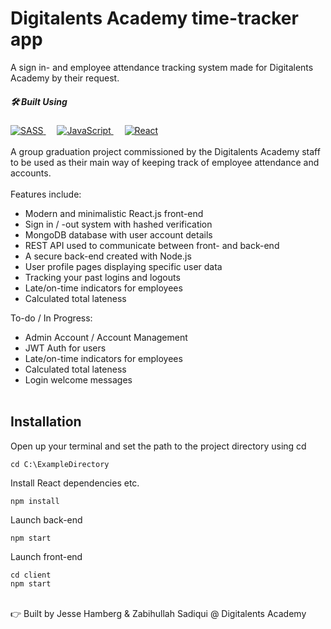 # Digitalents Academy time-tracker app

A sign in- and employee attendance tracking system made for Digitalents Academy by their request.

##### 🛠️ Built Using

<a href="https://reactjs.org/" target="_blank">
<img alt="SASS" src="https://img.shields.io/static/v1?style=for-the-badge&message=SASS&color=E37383&logo=SASS&logoColor=00ffff&label=">
</a>
&emsp;
<a href="https://developer.mozilla.org/en-US/docs/Web/JavaScript" target="_blank">
<img alt="JavaScript" src="https://img.shields.io/static/v1?style=for-the-badge&message=JavaScript&color=222222&logo=JavaScript&logoColor=F7DF1E&label=">
</a>
&emsp;
<a href="https://sass-lang.com/" target="_blank">
<img alt="React" src="https://img.shields.io/static/v1?style=for-the-badge&message=React&color=20232A&logo=React&logoColor=00ffff&label=">
</a>
<br><br>
A group graduation project commissioned by the Digitalents Academy staff to be used as their main way of keeping track of employee attendance and accounts.
<br><br>
Features include:

- Modern and minimalistic React.js front-end
- Sign in / -out system with hashed verification
- MongoDB database with user account details
- REST API used to communicate between front- and back-end
- A secure back-end created with Node.js
- User profile pages displaying specific user data
- Tracking your past logins and logouts
- Late/on-time indicators for employees
- Calculated total lateness

To-do / In Progress:

- Admin Account / Account Management
- JWT Auth for users
- Late/on-time indicators for employees
- Calculated total lateness
- Login welcome messages
  <br><br>

## Installation

Open up your terminal and set the path to the project directory using cd

```
cd C:\ExampleDirectory
```

Install React dependencies etc.

```
npm install
```

Launch back-end

```
npm start
```

Launch front-end

```
cd client
npm start
```

<br>
👉 Built by Jesse Hamberg & Zabihullah Sadiqui @ Digitalents Academy
